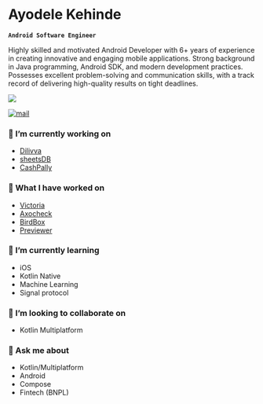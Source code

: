 
# Ayodele Kehinde

**`Android Software Engineer`**

Highly skilled and motivated Android Developer with 6+ years of experience in creating innovative and engaging mobile applications. Strong background in Java programming, Android SDK, and modern development practices. Possesses excellent problem-solving and communication skills, with a track record of delivering high-quality results on tight deadlines.


<p align="left" alt="ayodelekehinde">
<img src="https://github-readme-stats.vercel.app/api?username=ayodelekehinde&show_icons=true" /> 
</p>

<p align="left">
      <a href="mailto:ayodelekehinde@yahoo.com">
         <img alt="mail" title="message me" src="https://custom-icon-badges.demolab.com/badge/-ayodelekehinde8@yahoo.com-red?style=for-the-badge&logo=mention&logoColor=white"/></a> 
   </p>
<h4 align="left"></h4>

### 🔭 I’m currently working on
   - [Dilivva](https://play.google.com/store/apps/details?id=com.nqb8.dilivvasender)
   - [sheetsDB](https://github.com/Cherrio-LLC/sheets-db)
   - [CashPally](https://play.google.com/store/apps/details?id=com.nqb8.cashpally)
     
### 🤔 What I have worked on
   - [Victoria](https://victoria.cashpally.com)
   - [Axocheck](https://play.google.com/store/apps/details?id=com.nqb8.axocheck)
   - [BirdBox](https://play.google.com/store/apps/details?id=com.cherrio.birdbox)
   - [Previewer](https://play.google.com/store/apps/details?id=com.cherrio.previewer)

### 🌱 I’m currently learning
- iOS
- Kotlin Native
- Machine Learning
- Signal protocol

### 👯 I’m looking to collaborate on
- Kotlin Multiplatform


### 💬 Ask me about
- Kotlin/Multiplatform
- Android
- Compose
- Fintech (BNPL)
